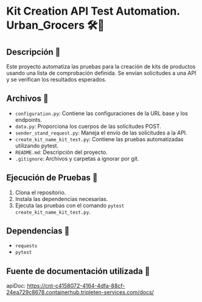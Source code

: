 # Kit Creation API Test Automation. Urban_Grocers 🛠️🔄

## Descripción 📖
Este proyecto automatiza las pruebas para la creación de kits de productos usando una lista de comprobación definida. Se envían solicitudes a una API y se verifican los resultados esperados.

## Archivos 📁
- `configuration.py`: Contiene las configuraciones de la URL base y los endpoints.
- `data.py`: Proporciona los cuerpos de las solicitudes POST.
- `sender_stand_request.py`: Maneja el envío de las solicitudes a la API.
- `create_kit_name_kit_test.py`: Contiene las pruebas automatizadas utilizando pytest.
- `README.md`: Descripción del proyecto.
- `.gitignore`: Archivos y carpetas a ignorar por git.

## Ejecución de Pruebas 🔎
1. Clona el repositorio.
2. Instala las dependencias necesarias.
3. Ejecuta las pruebas con el comando `pytest create_kit_name_kit_test.py`.

## Dependencias 📌
- `requests`
- `pytest`

## Fuente de documentación utilizada 📑
apiDoc: https://cnt-c4158072-4164-4dfa-88cf-24ea729c8678.containerhub.tripleten-services.com/docs/

